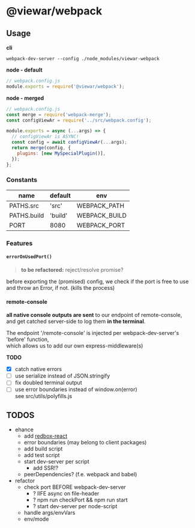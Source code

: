 # @viewar/webpack

## Usage

**cli**

`webpack-dev-server --config ./node_modules/viewar-webpack`

**node - default**

```javascript
// webpack.config.js
module.exports = require('@viewar/webpack');
```

**node - merged**

```javascript
// webpack.config.js
const merge = require('webpack-merge');
const configViewAr = require('../src/webpack.config');

module.exports = async (...args) => {
  // configViewAr is ASYNC!
  const config = await configViewAr(...args);
  return merge(config, {
    plugins: [new MySpecialPlugin()],
  });
};
```

### Constants

| name        | default | env           |
| ----------- | ------- | ------------- |
| PATHS.src   | 'src'   | WEBPACK_PATH  |
| PATHS.build | 'build' | WEBPACK_BUILD |
| PORT        | 8080    | WEBPACK_PORT  |

### Features

#### `errorOnUsedPort()`

> **to be refactored:** reject/resolve promise?

before exporting the (promised) config, we check if the port is free to use  
and throw an Error, if not. (kills the process)

#### remote-console

**all native console outputs are sent** to our endpoint of remote-console,  
and get catched server-side to log them **in the terminal**.

The endpoint '/remote-console' is injected per webpack-dev-server's 'before' function,  
which allows us to add our own express-middleware(s)

**TODO**

- [x] catch native errors
- [ ] use serialize instead of JSON.stringify
- [ ] fix doubled terminal output
- [ ] use error boundaries instead of window.on(error)  
       see src/utils/polyfills.js

## TODOS

- ehance
  - add [redbox-react](https://github.com/commissure/redbox-react)
  - error boundaries (may belong to client packages)
  - add build script
  - add test script
  - start dev-server per script
    - add SSR!?
  - peerDependencies? (f.e. webpack and babel)
- refactor
  - check port BEFORE webpack-dev-server
    - ? IIFE async on file-header
    - ? npm run checkPort && npm run start
    - ? start dev-server per node-script
  - handle args/envVars
  - env/mode
